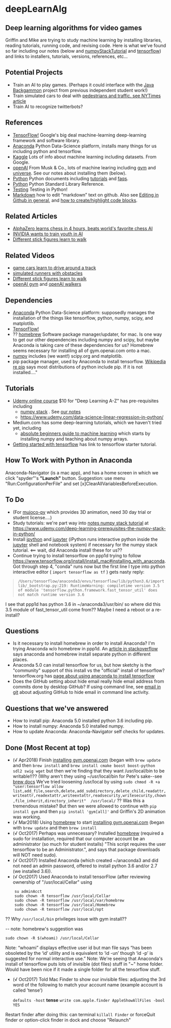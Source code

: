 # deepLearnAlg
## Deep learning algorithms for video games
Griffin and Mike are trying to study machine learning by installing libraries, reading tutorials, running code, and revising code. Here is what we’ve found so far including our notes (below and [numpyStackTutorial](numpyStackTutorial.md) and [tensorflow](tensorFlowOurNotes.md)) and links to installers, tutorials, versions, references, etc...


## Potential Projects
* Train an AI to play games. (Perhaps it could interface with the [Java Backgammon](https://github.com/mroam/backgammon) project from previous independent student work!)
* Train simulated cars to deal with [pedestrians and traffic. see NYTimes article](https://www.nytimes.com/2017/10/29/business/virtual-reality-driverless-cars.html)
* Train AI to recognize twitterbots?



## References 
* [TensorFlow!](http://www.tensorflow.org) Google's big deal machine-learning deep-learning framework and software library.
* [Anaconda](http://www.anaconda.com) Python Data-Science platform, installs many things for us including python and tensorflow.
* [Kaggle](https://www.kaggle.com) Lots of info about machine learning including datasets. From Google.
* [openAI](https://www.openai.com) From Musk & Co., lots of machine learing including [gym](https://gym.openai.com) and [universe](https://github.com/openai/universe). See our notes about installing them (below).
* [Python](https://docs.python.org/3/) Python documents including [tutorials](https://docs.python.org/3/tutorial/index.html) and [faqs](https://docs.python.org/3/faq/index.html).
* [Python](https://docs.python.org/3/library/index.html) Python Standard Library Reference.
* [Testing](http://docs.python-guide.org/en/latest/writing/tests/) Testing in Python!
* [Markdown](https://daringfireball.net/projects/markdown/) how to edit “markdown” text on github. Also see [Editing in Github in general](https://help.github.com/articles/about-writing-and-formatting-on-github/), and [how to create/highlight code blocks](https://help.github.com/articles/creating-and-highlighting-code-blocks/).


## Related Articles
* [AlphaZero learns chess in 4 hours, beats world's favorite chess AI](https://www.chess.com/news/view/google-s-alphazero-destroys-stockfish-in-100-game-match)
* [INVIDIA wants to train youth in AI](https://www.technologyreview.com/the-download/609284/nvidia-is-aiming-to-train-the-next-generation-of-ai-experts/)
* [Different stick figures learn to walk](http://www.goatstream.com/research/papers/SA2013/)


## Related Videos
* [game cars learn to drive around a track](https://youtu.be/BhsgLeY_Q-Y)
* [simulated runners with obstacles](https://youtu.be/g59nSURxYgk)
* [Different stick figures learn to walk](https://youtu.be/pgaEE27nsQw)
* [openAI gym](gym.openai.com/envs/#classic_control) and [openAI walkers](gym.openai.com/envs/#mujoco)


## Dependencies
* [Anaconda](www.anaconda.com) Python Data-Science platform: supposedly manages the installation of the things like tensorflow, python, numpy, scipy, and matplotlib.
* [TensorFlow!](www.tensorflow.org/install/install_mac) 
* ?? [homebrew](http://brew.sh) Software package manager/updater, for mac. Is one way to get our other dependencies including numpy and scipy, but maybe Anaconda is taking care of these dependencies for us? Homebrew seems necessary for installing all of gym.openai.com onto a mac.
* [numpy](www.numpy.org) includes (we want!) scipy.org and matplotlib.
* pip package manager, used by Anaconda to install tensorflow. 
[Wikipedia re pip](https://en.wikipedia.org/wiki/Pip_(package_manager)) says most distributions of python include pip. If it is not installed...."


## Tutorials
* [Udemy online course](http://www.udemy.com/deeplearning) $10 for "Deep Learning A-Z" has pre-requisites including 
   * [numpy stack](https://www.udemy.com/deep-learning-prerequisites-the-numpy-stack-in-python/) . See [our notes](https://github.com/mroam/deepLearnAlg/blob/master/numpyStackTutorial.md) 
   * https://www.udemy.com/data-science-linear-regression-in-python/
* Medium.com has some deep-learning tutorials, which we haven't tried yet, including 
  * [absolute beginners guide to machine learning](https://hackernoon.com/introduction-to-numpy-1-an-absolute-beginners-guide-to-machine-learning-and-data-science-5d87f13f0d51) which starts by installing numpy and teaching about numpy arrays.
* [Getting started with tensorflow](https://www.tensorflow.org/get_started/get_started) has link to tensorflow starter tutorial.



## How To Work with Python in Anaconda
Anaconda-Navigator (is a mac app), and has a home screen in which we click "spyder"'s **"Launch"** button. Suggestion: use menu "Run:ConfigurationPerFile" and set \[x]ClearAllVariablesBeforeExecution.


## To Do
* (For [mujoco-py](github.com/openai/mujoco-py) which provides 3D animation, need 30 day trial or student license....)
* Study tutorials: we're part way into [notes numpy stack tutorial](https://github.com/mroam/deepLearnAlg/blob/master/numpyStackTutorial.md) at https://www.udemy.com/deep-learning-prerequisites-the-numpy-stack-in-python/
* Install [ipython](https://ipython.org/) and [jupyter](https://jupyter.org/) (iPython runs interactive python inside the [jupyter](https://jupyter.org/) shell and notebook system) if necessary for the numpy stack tutorial. <== wait, did Anaconda install these for us??
* Continue trying to install tensorflow on ppp1d trying to follow  https://www.tensorflow.org/install/install_mac#installing_with_anaconda. Got through step 4, "conda" runs now but the first line I type into python interactive editor ( `import tensorflow as tf` ) gets nasty reply:
> `/Users/tensorflow/anaconda3/envs/tensorflow/lib/python3.6/importlib/_bootstrap.py:219: RuntimeWarning: compiletime version 3.5 of module 'tensorflow.python.framework.fast_tensor_util' does not match runtime version 3.6`

I see that ppp1d has python 3.6 in ~/anaconda3/usr/bin/ so where did this 3.5 module of fast_tensor_util come from?? Maybe I need a reboot or a re-install?


## Questions
* Is it necessary to install homebrew in order to install Anaconda? I'm trying Anaconda w/o homebrew in ppp1d. An [article in stackoverflow](https://stackoverflow.com/questions/33541876/os-x-deciding-between-anaconda-and-homebrew-python-environments) says anaconda and homebrew install separate python in different places.
* Anaconda 5.0 can install tensorflow for us, but how sketchy is the "community" support of this install vs the "official" install of tensorflow? tensorflow.org has [page about using anaconda to install tensorflow](https://www.tensorflow.org/install/install_mac#installing_with_anaconda)
* Does the GitHub setting about hide email really hide email address from commits done by desktop GitHub? If using command line, see [email in git](https://help.github.com/articles/setting-your-email-in-git) about adjusting GitHub to hide email in command line activity.


## Questions that we've answered
* How to install pip: Anaconda 5.0 installed python 3.6 including pip.
* How to install numpy: Anaconda 5.0 installed numpy.
* How to update Anaconda: Anaconda-Navigator self checks for updates.



## Done (Most Recent at top)
* (√ Apr2018) Finish [installing gym.openai.com](https://gym.openai.com/docs/#installation) (began with `brew update` and then `brew install` and `brew install cmake boost boost-python sdl2 swig wget` but then we're finding that they want /usr/local/bin to be writable!!?? (Why aren't they using ~/usr/local/bin for Pete's sake--see [brew docs](https://docs.brew.sh/FAQ) We've tried loosening /usr/local by using `sudo chmod -R +a "user:tensorflow allow list,add_file,search,delete,add_subdirectory,delete_child,readattr,writeattr,readextattr,writeextattr,readsecurity,writesecurity,chown,file_inherit,directory_inherit"  /usr/local/` ?? Was this a tremendous mistake? But then we were allowed to continue with `pip install gym` and then `pip install 'gym[all]'` and Griffin's 2D animation was working. 
* (√ Mar2018) Using [homebrew](http://brew.sh) to start [installing gym.openai.com](github.com/openai/gym#basics) (began with `brew update` and then `brew install`
* (√ Oct2017) Perhaps was unnecessary? Installed [homebrew](http://brew.sh) (required a sudo for installation, required that our computer account be an administrator (so much for student installs) "This script requires the user tensorflow to be an Administrator.", and says that package downloads will NOT need sudo).
* (√ Oct2017) Installed Anaconda (which created ~/anaconda3 and did not need an admin password, offered to install python 3.6 and/or 2.7 (we installed 3.6)).
* (√ Oct2017) Used Anaconda to install tensorFlow (after reviewing ownership of "/usr/local/Cellar"  using

```
    su adminAcct
    sudo chown -R tensorflow /usr/local/Cellar
    sudo chown -R tensorflow /usr/local/var/homebrew
    sudo chown -R tensorflow /usr/local/Homebrew
    sudo chown -R tensorflow /usr/local/opt
```   

?? Why  `/usr/local/bin` privileges issue with gym install??
 
 -- note: homebrew's suggestion was 
 
   `sudo chown -R $(whoami) /usr/local/Cellar`
   
Note: “whoami” displays effective user id but man file says “has been obsoleted by the ‘id’ utility and is equivalent to ‘id -un’ though ‘id -p’ is suggested for normal interactive use.”
Note: We're seeing that Anaconda's install of tensorflow puts lots of invisible (dot files) stuff in "~" home folder. Would have been nice if it made a single folder for all the tensorflow stuff.

* (√ Oct2017) Told Mac Finder to show our invisible files:
adjusting the 3rd word of the following to match your account name (example account is called 'tense')

   `defaults -host` **tense** `write com.apple.finder AppleShowAllFiles -bool YES`
   
Restart finder after doing this: can terminal `killall Finder` or forceQuit finder or option-click finder in dock and choose "Relaunch"
